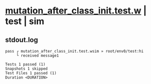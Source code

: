 # [mutation_after_class_init.test.w](../../../../../examples/tests/valid/mutation_after_class_init.test.w) | test | sim

## stdout.log
```log
pass ┌ mutation_after_class_init.test.wsim » root/env0/test:hi
     └ received message1

Tests 1 passed (1)
Snapshots 1 skipped
Test Files 1 passed (1)
Duration <DURATION>
```

